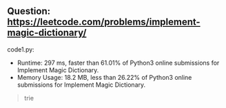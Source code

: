 ## Question: https://leetcode.com/problems/implement-magic-dictionary/

code1.py:
* Runtime: 297 ms, faster than 61.01% of Python3 online submissions for Implement Magic Dictionary.
* Memory Usage: 18.2 MB, less than 26.22% of Python3 online submissions for Implement Magic Dictionary.
> trie